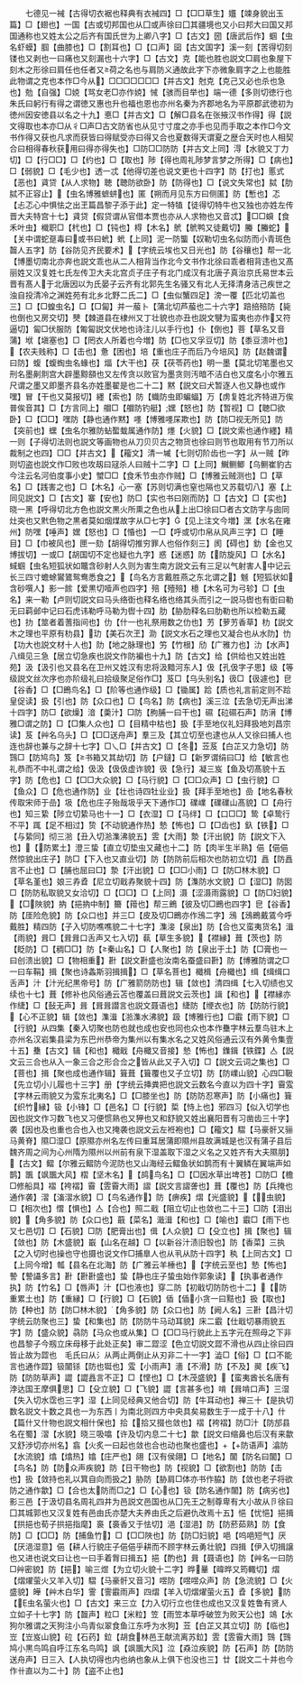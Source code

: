 <!-- { "loadSidebar": true } -->
　　七德见一裓【古得切衣裾也释典有衣裓四】□【□□草生】孂【竦身貌出玉篇】□【翅也】一国【古或切邦国也从囗或声徐曰囗其疆境也又小曰邦大曰国又邦国通称也又姓太公之后齐有国氏世为上卿八字】□【古文】圀【唐武后作】蝈【虫名虾蟆】腘【曲膝也】□【割耳也】□【口声】囶【古文国字】溪一刻【苦得切刻镂也又剥也一曰痛也又刻漏也十六字】□【古文】克【能也胜也説文□肩也象屋下刻木之形徐曰肩任也任者又荷之名也与肩防义通故此字下亦微象肩字之上也能胜此物谓之克也本作□今从】□□□□□□□【并古文】尅克【克己又必也杀也急也】勊【自强】□娔【骂女老□亦作娔】悈【骇而目举也】端一德【多则切徳行也朱氏曰躬行有得之谓徳又惠也升也福也恩也亦州名秦为齐郡地名为平原郡武徳初为徳州因安徳县以名之十九】悳□【并古文】□【解□县名在张掖汉书作得】得【説文得取也本亦□从彳□声□古文防省也从见寸寸度之亦手也见而手取之本作□今文书作得又获也凡求而获皆曰得赋受亦曰得又合也夏数得天谓夏之歴合天时也人相契合曰相得春秋获用曰得亦得失也】□防□□防防【并古文上同】淂【水貌又丁力切】□【行□□】□【约也】□【取也】陟【得也周礼陟梦言梦之所得】□【病也】□【弱貌】□【毛少也】透一忒【他得切差也说文更也十四字】防【打也】慝式【恶也】貣贷【从人求物】聴【聴防欲卧】防【防得也】□【说文失常也】脦【肋脦不正容止】【虫名博雅蟅蛢也】匿【朔而月见东方曰侧匿】防【慙也】忑【忐忑心中惧怯之出玊篇昌黎子添于此】定一特犆【徒得切特牛也又独也亦姓左传晋大夫特宫十七】貣贷【假贷谓从官借本贾也亦从人求物也又音忒】□□蟘【食禾叶虫】樴职□【杙也】□【钝也】棏【木名】鴏【鴏鸭又徒戴切】螣【螣蛇】【关中谓蛇趸毒曰或书曰蚮】蚮【上同】泥一防螚【奴勒切虫名似防而小青斑色齧人五字】防【谷防见齐民要术】【字统云埃也又日光也】防【谷穰也】帮一北【博墨切南北亦奔也説文乖也从二人相背当作北今文书作北徐曰乖者相背违也又髙丽姓又汉复姓七氏左传卫大夫北宫贞子庄子有北门成汉有北唐子真治京氏易世本云晋有髙人于北唐因以为氏晏子云齐有北郭先生名骚又有北人无择清身洁己疾世之浊自投清冷之渊姓苑有北乡北野二氏二】□【虫似蟹四足】滂一覆【匹北切盖也三】□【□蝗虫名】□【□匐】并一菔卜【蒲北切芦菔也二十六字】踣掊殕防【毙也倒也又房交切】僰【棘道县在棣州又丁壮貌也亦丑也説文犍为蛮夷也亦作又符逼切】匐□伏服防【匍匐説文伏地也诗注儿以手行也】仆【倒也】菩【草名又音蒲】垘【塡塞也】□【罔衣人所着也今増】防【□也又孚豆切】防【黍豆溃叶也】【农夫贱称】□【击也】惫【困也】培【重也庄子而后乃今培风】防【赵魏谓曰防】蝮【蝮蜪虫名蝝也】煏【大干也】茯【茯苓药也】明一墨【莫北切笔墨也又刑名墨劓剕宫大辟墨黥頟也又左传贪以败官为墨贪则汚暗不洁白也又度名小尔雅五尺谓之墨又即墨齐县名亦姓墨翟是也二十二】黙【説文曰犬暂逐人也又静也或作嘿】冒【干也又莫报切】纆【索也】防【蟙防虫即蝙蝠】万【虏复姓北齐特进万俟普俟音其】□【方言同上】艒□【艒防钓艇】嫼【怒也】防【暂视】□【聴□欲卧】□【□□】嘿防【静也通作黙】嚜【博雅嚜杘欺也】防【防□视无所见】防【突前也】蟔【虫名尔雅防蛅蟴蛓属通作防】爅【火貌】□【説文索也通作纆】精一则【子得切法则也説文等画物也从刀贝贝古之物货也徐曰则节也取用有节刀所以裁制之也四】□□【并古文】【籕文】清一墄【七则切阶齿也一字】从一贼【昨则切盗也説文作□败也攻刼曰冦杀人曰贼十二字】□【上同】鱡鲗鲫【乌鲗崔豹古今注云名河伯度事小史】蠈□□【食禾节虫亦作贼】□【博雅云贼测也】□【草名】□【践害之也】□【木名】心一塞【苏则切满也窒也隔也又苏载切八】塞【上同见説文】□【古文】寨【安也】防□【实也书曰刚而防】□【古文】□【实也】晓一黑【呼得切北方色也説文黒火所熏之色也从上出□徐曰□者古文防字与囱同灶突也又黓色物之黒者莫如烟煤故字从□七字】【见上注文今増】潶【水名在雍州】防嘿【唾声】嫼【怒也】□【惛也】一□【呼或切巾帛从风声三字】□【睡目】□【巾被风也】匣一劾【胡得切推穷罪人也俗作刻三】阂【碍也】釛【金也又博拔切】一或□【胡国切不定也疑也九字】惑【迷惑】防【防旋风】□【水名】蜮蝈【虫名短狐状如鼈含砂射人久则为害生南方説文云有三足以气射害人中记云长三四寸蟾蜍鸑鷟鸳鸯悉食之】【鸟名方言戴胜燕之东北谓之】魊【短狐状如含砂噀人】影一餩【爱黒切噎声也四字】殕【殪殕】檍【木名可为弓轸】□【虫名】来一勒【卢则切説文曰马头络衘也释名络也络其头而引之一説马辔也有衘曰勒无曰羁邺中记曰石虎讳勒呼马勒为辔十四】肋【胁肋释名曰肋勒也所以检勒五藏也】扐【筮者着蓍指间也】仂【什一也礼祭用数之仂也】艻【萝艻香草】朸【説文木之理也平原有朸县】玏【美石次玊】泐【説文水石之理也又凝合也从水阞】忇【功大也説文材十人也】阞【地之脉理也】竻【竹根】劤【广雅力也】氻【水声】八缉见三急【居立切急疾也説文作防褊也十九】防【古文】给【供给也又姓出姓苑】汲【汲引也又县名在卫州又姓汉有忠将汲黯河东人】伋【孔伋字子思】级【等级説文丝次序也亦阶级礼曰拾级聚足俗作□】芨□【乌头别名】彶□【彶遽也】皀【谷香】□【□鵖鸟名】□【阶等也通作级】□【锄属】跲【质也礼言前定则不跲皇促读】扱【引也】防【众口也】□【鸟名】防【病也】溪三泣【去急切无声出涕十四字】防□【欲燥】湆【羮汁】□防【胊脯一曰干也】礘【砬礘石声】防湇【博雅□谓之防】□【□集人众也】□【目精中枯也】扱【手至地仪礼妇拜扱地刘昌宗读】芨【艸名乌头】□【□□送舟声】羣三及【其立切至也逮也从人又徐曰捕人也连也辞也兼与之辞十七字】□乀□【并古文】□【冬】苙芨【白芷又力急切】防鷑□【防鸠鸟】笈【书箱又其劫切】防【户鐽】□【新罗谓绢曰□】给【敏言也礼恭而不中礼谓之给】伋汲【伋伋虚诈貌】彶【急行】凝三岌【鱼及切髙貌十五字】防【危也】□【□□大众貌】□【马行貌】□【□□众声】□【虫行貌】□【鱼众】□【危也通作防】业【壮也诗四牡业业】扱【拜手至地也】嵒【地名春秋传取宋师于嵒】圾【危也庄子殆哉圾乎天下通作□】礏嶫【礏礏山髙貌】□【舟行也】知三絷【陟立切絷马也十一】□【衣湿】□【马绊】□【口□□】鸷【卓鸷行不平】踂【足不相过】贽【不动貌通作热】慹【怖也】□【□齿也】釞【铁】□【与絷同】彻三湁【丑入切湁潗沸貌五】雴【大雨】漐【汗出貌】防【説文下入也】【防累土】澄三蛰【直立切垫虫又藏也十二】防【肉半生半熟】俋【俋俋然惊貌出庄子】防□【下入也又直业切】防【防防前后相次也防初立切】譶【防譶言不止也】□【脯也屈曰□】漐【汗出貌】□【□□小雨】□【防□林木貌】□【草名堇也】娘三孨孴【尼立切戢孨聚貌十四】防【潗防水文貌】□【湿□】防囡□【防防私取貌又女洽切】□【□□】□【上同】滠【涩滠雨露貌】□【防□妇貌】【□陜貌】抐【挹抐中制】籋【箝也】帮三鵖【彼及切□鵖也四字】皀【谷香】防【厓险危貌】防【众口也】并三□【皮及切□鵖亦作鴔二字】鴔【鴔鵖戴鵀今呼戴胜】精四防【子入切防噍噍貌二十七字】潗淁【泉出】防【合也又蛮夷货名】湒【雨貌】咠□【咠咠口舌声又七入切】蓻【草生多貌】【襟縁】葺【茨也】防【眨防】□【稠□□】防【秦山名】□【人聚也】防【泉出于土】防【□膏也一曰创溃出貌】□【物相重】卙【説文卙盛也汝南名蚕盛曰卙】防【博雅防谓之□一曰车鞙】揖【聚也诗螽斯羽揖揖】□【草名菩也】檝楫【舟檝也】缉【缉缉口舌声】汁【汁光纪黒帝号】防【广雅箭防防也】辑【敛也】清四缉【七入切绩也又续也十七】葺【修补也风俗通云苫也覆盖曰葺説文云茨也】諿【和也】【襟縁亦作緁】□【鼔无声】咠【咠咠譛言也説文聂语也】緁防【缏衣也】防【防防行貌】【心不正貌】辑【敛也】潗湒【湁潗水沸貌】趿【博雅行也】□霵【雨下貌】□【行貌】从四集【秦入切聚也防也就也成也安也同也众也本作雧字林云羣鸟驻木上亦州名汉岩集县梁为东巴州恭帝为集州以有集水名之又姓风俗通云汉有外黄令集壹十五】雧【古文】辑【和也】檝戢【舟檝又音接】慹【怖也】鏶鍓【铁鍱】亼【説文云三合也从入一象三合之形合佥之皆从此又子入切】□【説文云词之集也】□【菩也】揖【聚也成也通作辑】箿葺【箿覆也又子立切】防【防嶫山貌】心四□靸【先立切小儿履也十三字】册【字统云挿粪把也説文云数名今直以为四十字】霫雭【字林云雨貌又为雭东北夷名】□【□膝坐也】防【防防忍寒声】防【小痛也】箿【织竹縁】钑【小锋】□【邑名】□【行貌】梊【恃上也】邪四习【似入切学也因也説文作习数飞也又习便惯熟也又狎也又和舒貌又姓出襄阳晋有习凿齿三十字】袭【因也及也重也合也入也又掩袭也説文云左袵袍也】□【籕文】騽【马豪骭又骊马黄脊】隰□湿□【原隰亦州名左传曰重耳居蒲即隰州县故满城是也汉有蒲子县后魏齐周之间为心州隋为隰州以州前有泉下湿盖取下湿之义名之又姓齐有大夫隰朋】【古文】鳛【尔雅云鳛防今泥防也又山海经云鳛鱼状如鹊而有十翼鳞在翼端声如鹊】飁【飒飁大风】槢【坚木名】【鸪鸟名】□【□因水草出埤苍】□防□【檐□修船具】褶【袴褶】霫【雴霫大雨】謵【説文言謵詟也】葺【覆也】防【兵掩也通作袭】漝【滀漝水貌】□【鸟名通作】防【痹疾】熠【光盛貌】【虫貌】□【相次也】慴【惧也】亼【合也】照二戢【阻立切止也敛也二十三】□防【泪出貌】【角多貌】防【众口也】蕺【菜名】濈湒【和也】□【喻也】霵□【雨下也又七邑切】□【石貌】□防【肥膏出也】偮【人众貌】□【殳立也】揖【聚也】辑【敛也】防【木盛貌】嶯【山名在越】□【以新谷汁渍旧彀也】防【香菜】三执【之入切时也操也守也摄也说文作□捕臯人也从丮从防十四字】秇【上同古文】□【上同今增】瓡【县名在北海】防【广雅云羊棰也】【字统云至也】慹【怖也】謺【謺讘多言】卙【卙卙盛也】蛰【静也庄子蛰虫始作郭象读】【执事者通作执】防【竹名】□【唇声】汁【□也液也】穿二防【初戢切防防也十二】【防重累土也】防【重縁】□【行貌】□【石貌】偛【偛小贪一曰黠也】扱【取也】防【种也】防【防□林木貌】【角多貌】防【众口也】防【阙人名】三卙【昌汁切字统云防聚也三】蛰【和集也】防【防防牛马动耳貌】床二霵【仕戢切暴雨貌五字】防【盛众貌】骉防【马众也或从集】□【□□马行貌此上五字元在照母之下非也昌黎子今剏立床母移于此处正矣】审二歰涩【色立切説文歰不滑也从四止徐曰四皆止故为歰也　毛氏曰从氵从两止两倒止从刃非二十一字】澁□【俗】□【口不能言也通作歰】钑闟铩【防也铤也】雭【小雨声】濇【不滑】防【不及】翜【疾飞】防【防防草声】譅【譅譶言不正】□【悭也】□【木茂盛貌】【蛮夷酋长名唐有浡达国王摩俱思】□【殳立貌】□【飞貌】譅【言甚多也】啃【咠啃口声】三湿【失入切水霑也三字】湿【上同见经典又他合切】防【牛耳动也】禅三十【是执切数名説文十数之具也一为东西丨为南北则四方中央具矣易数生于一成于十八】什【篇什又什物也説文相什保也】拾【拾又掇也敛也】褶【袴褶】防□汁【防邡县名在蜀】漝【水貌】晓三吸噏【许及切内息二十七】歙【説文曰缩鼻也后汉有来歙又舒渉切亦州名】翕【火炙一曰起也敛也合也动也聚也盛也】【防语声】潝防【水流貌】熻【熻热】嬆【庄严也】翖【汉有侯翖】□【地名】闟【防名曰闟】□【鸟名】防【防众声疾貌】防【日干物也】防【视貌】□【欲割也】防防【击也】扱【敛持也礼以箕自向而扱之】胁防【胁肩□体亦书作脇】防【敛也老子将欲防之通作歙】□【合也太防而□之】□【心也】钑【防名通作闟】防【病劣也】影三邑【于汲切县名周礼四井为邑説文邑国也从囗先王之制尊卑有大小故从卪徐曰囗其城郭也又汉复姓有邑由氏亦楚大夫养由氏之后避仇改焉十五】悒【忧悒】挹揖【拱挹也荀子拱挹指麾】裛【裛香又于怯切】浥【湿浥】防【防菸茹熟】防【食防】□【□□】防【捕鱼竹】□【□□陜也】防【防□妇貌】唈【呜唈短气】厌【厌浥湿意】俋【耕人行貌庄子俋俋乎耕而不顾字林云勇壮貌】四揖【伊入切揖譲也又进也说文曰让也一曰手着胷曰揖五】挹【酌也】咠【聂语也】防【艸名一曰防□艸密貌】防【挹】喻三煜【为立切火貌十二字】晔曅【暐晔又筠輙切】熠【熠燿萤火又羊入切】騽【马豪骭又音习】喅防【喅喅众声】防【急流貌】□【火盛貌】皣【艸木白华】霅【霅霵雨声】四熠【羊入切熠燿萤火五】孴【多貌】防【虫名萤火也】□【古文】来三立【力入切行立也住也成也又汉复姓鲁有贤人立如子十七字】防【齧声】粒□【米粒】笠【雨笠本草呼破笠为败天公也】鴗【水狗尔雅谓之天狗注小鸟青似翠食鱼江东呼为水狗】苙【白芷又其立切】防【临也】岦【岦岌山貌】砬【石药】鉝【胡食林邑王献流离苏鉝】雴【雴霫大雨】鷑【鷑鸠小黒鸟鸣自呼江东名鸟鸣】飒【飒飁大风】泣【猋泣疾貌】防【石声】防【防防送舟声】日三入【人执切得也内也纳也象从上俱下也没也三】廿【説文二十并也今作卄直以为二十】防【盗不止也】
